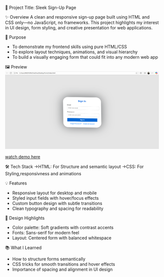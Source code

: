 📝 Project Title: Sleek Sign-Up Page

✨ Overview
A clean and responsive sign-up page built using HTML and CSS only—no JavaScript, no frameworks. 
This project highlights my interest in UI design, form styling, and creative presentation for web applications.

🎯 Purpose
- To demonstrate my frontend skills using pure HTML/CSS
- To explore layout techniques, animations, and visual hierarchy
- To build a visually engaging form that could fit into any modern web app

🖼️ Preview
![Sign-up-Page Preview](https://github.com/MadhuraFadatare/Simple-Sign-in-Page-/blob/main/Screenshot%202025-09-01%20215214.png?raw=true)

[watch demo here](https://github.com/MadhuraFadatare/Simple-Sign-in-Page-/blob/f413314beb59153079f8bc066bdb4d79d4bcdcea/Screen%20Recording%202025-08-28%20200523.mp4)

🛠️ Tech Stack
->HTML: For Structure and semantic layout
->CSS: For Styling,responsivness and animations

💡 Features
- Responsive layout for desktop and mobile
- Styled input fields with hover/focus effects
- Custom button design with subtle transitions
- Clean typography and spacing for readability

🎨 Design Highlights
- Color palette: Soft gradients with contrast accents
- Fonts: Sans-serif for modern feel
- Layout: Centered form with balanced whitespace

📚 What I Learned
- How to structure forms semantically
- CSS tricks for smooth transitions and hover effects
- Importance of spacing and alignment in UI design

